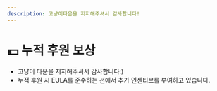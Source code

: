 ```yaml
---
description: 고냥이타운을 지지해주셔서 감사합니다!
---
```


# 💵 누적 후원 보상

* 고냥이 타운을 지지해주셔서 감사합니다:)
* 누적 후원 시 EULA를 준수하는 선에서 추가 인센티브를 부여하고 있습니다.&#x20;
